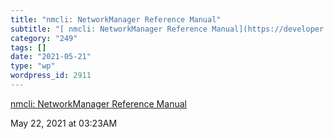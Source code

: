 ```yaml
---
title: "nmcli: NetworkManager Reference Manual"
subtitle: "[ nmcli: NetworkManager Reference Manual](https://developer.gnome.org/NetworkManager/stable/nmcli.ht..."
category: "249"
tags: []
date: "2021-05-21"
type: "wp"
wordpress_id: 2911
---
```

[ nmcli: NetworkManager Reference Manual](https://developer.gnome.org/NetworkManager/stable/nmcli.html)
 
May 22, 2021 at 03:23AM